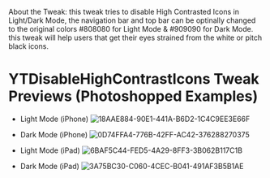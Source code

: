 About the Tweak: this tweak tries to disable High Contrasted Icons in Light/Dark Mode, the navigation bar and top bar can be optinally changed to the original colors #808080 for Light Mode & #909090 for Dark Mode. this tweak will help users that get their eyes strained from the white or pitch black icons.



# YTDisableHighContrastIcons Tweak Previews (Photoshopped Examples)

- Light Mode (iPhone)
![18AAE884-90E1-441A-B6D2-1C4C9EE3E66F](https://user-images.githubusercontent.com/78001398/169715628-f8fbbc8e-834e-4160-840f-398f60d144a4.jpeg)

- Dark Mode (iPhone)
![0D74FFA4-776B-42FF-AC42-376288270375](https://user-images.githubusercontent.com/78001398/169715688-5d56d7d6-3116-45ac-bb0f-b650d2bc6104.jpeg)

- Light Mode (iPad)
![6BAF5C44-FED5-4A29-8FF3-3B062B117C1B](https://user-images.githubusercontent.com/78001398/169717456-f2a8e5b9-740c-4e60-96d7-50d4946abd0e.png)


- Dark Mode (iPad)
![3A75BC30-C060-4CEC-B041-491AF3B5B1AE](https://user-images.githubusercontent.com/78001398/169716781-cf2b4838-8a61-4c11-88fd-1746b4b46a86.png)
